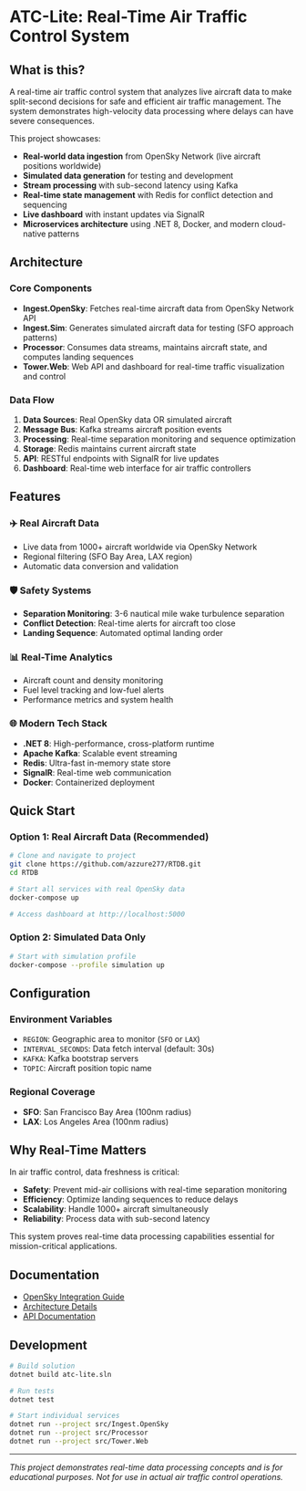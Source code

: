 # ATC-Lite: Real-Time Air Traffic Control System

## What is this?
A real-time air traffic control system that analyzes live aircraft data to make split-second decisions for safe and efficient air traffic management. The system demonstrates high-velocity data processing where delays can have severe consequences.

This project showcases:
- **Real-world data ingestion** from OpenSky Network (live aircraft positions worldwide)
- **Simulated data generation** for testing and development
- **Stream processing** with sub-second latency using Kafka
- **Real-time state management** with Redis for conflict detection and sequencing
- **Live dashboard** with instant updates via SignalR
- **Microservices architecture** using .NET 8, Docker, and modern cloud-native patterns

## Architecture

### Core Components
- **Ingest.OpenSky**: Fetches real-time aircraft data from OpenSky Network API
- **Ingest.Sim**: Generates simulated aircraft data for testing (SFO approach patterns)
- **Processor**: Consumes data streams, maintains aircraft state, and computes landing sequences
- **Tower.Web**: Web API and dashboard for real-time traffic visualization and control

### Data Flow
1. **Data Sources**: Real OpenSky data OR simulated aircraft
2. **Message Bus**: Kafka streams aircraft position events
3. **Processing**: Real-time separation monitoring and sequence optimization
4. **Storage**: Redis maintains current aircraft state
5. **API**: RESTful endpoints with SignalR for live updates
6. **Dashboard**: Real-time web interface for air traffic controllers

## Features

### ✈️ **Real Aircraft Data**
- Live data from 1000+ aircraft worldwide via OpenSky Network
- Regional filtering (SFO Bay Area, LAX region)
- Automatic data conversion and validation

### 🛡️ **Safety Systems**
- **Separation Monitoring**: 3-6 nautical mile wake turbulence separation
- **Conflict Detection**: Real-time alerts for aircraft too close
- **Landing Sequence**: Automated optimal landing order

### 📊 **Real-Time Analytics**
- Aircraft count and density monitoring
- Fuel level tracking and low-fuel alerts
- Performance metrics and system health

### 🌐 **Modern Tech Stack**
- **.NET 8**: High-performance, cross-platform runtime
- **Apache Kafka**: Scalable event streaming
- **Redis**: Ultra-fast in-memory state store
- **SignalR**: Real-time web communication
- **Docker**: Containerized deployment

## Quick Start

### Option 1: Real Aircraft Data (Recommended)
```bash
# Clone and navigate to project
git clone https://github.com/azzure277/RTDB.git
cd RTDB

# Start all services with real OpenSky data
docker-compose up

# Access dashboard at http://localhost:5000
```

### Option 2: Simulated Data Only
```bash
# Start with simulation profile
docker-compose --profile simulation up
```

## Configuration

### Environment Variables
- `REGION`: Geographic area to monitor (`SFO` or `LAX`)
- `INTERVAL_SECONDS`: Data fetch interval (default: 30s)
- `KAFKA`: Kafka bootstrap servers
- `TOPIC`: Aircraft position topic name

### Regional Coverage
- **SFO**: San Francisco Bay Area (100nm radius)
- **LAX**: Los Angeles Area (100nm radius)

## Why Real-Time Matters

In air traffic control, data freshness is critical:
- **Safety**: Prevent mid-air collisions with real-time separation monitoring
- **Efficiency**: Optimize landing sequences to reduce delays
- **Scalability**: Handle 1000+ aircraft simultaneously
- **Reliability**: Process data with sub-second latency

This system proves real-time data processing capabilities essential for mission-critical applications.

## Documentation

- [OpenSky Integration Guide](docs/OpenSky-Integration.md)
- [Architecture Details](PLAN.md)
- [API Documentation](src/Tower.Web/README.md)

## Development

```bash
# Build solution
dotnet build atc-lite.sln

# Run tests
dotnet test

# Start individual services
dotnet run --project src/Ingest.OpenSky
dotnet run --project src/Processor  
dotnet run --project src/Tower.Web
```

---

*This project demonstrates real-time data processing concepts and is for educational purposes. Not for use in actual air traffic control operations.*
